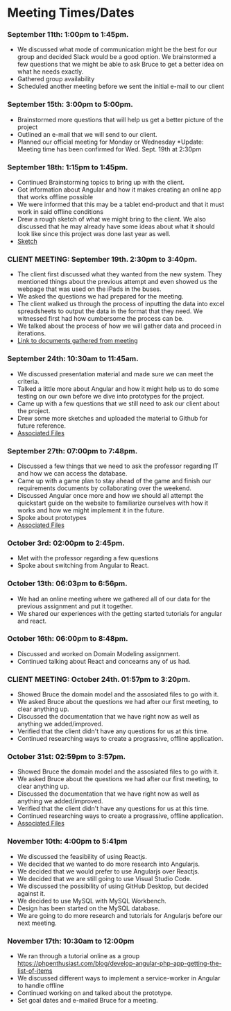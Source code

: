 # Meeting Times/Dates

### September 11th: 1:00pm to 1:45pm.
* We discussed what mode of communication might be the best for our group and decided Slack would be a good option. We brainstormed a few questions that we might be able to ask Bruce to get a better idea on what he needs exactly. 
* Gathered group availability
* Scheduled another meeting before we sent the initial e-mail to our client
    
### September 15th: 3:00pm to 5:00pm.
* Brainstormed more questions that will help us get a better picture of the project
* Outlined an e-mail that we will send to our client.
* Planned our official meeting for Monday or Wednesday
    *Update: Meeting time has been confirmed for Wed. Sept. 19th at 2:30pm

### September 18th: 1:15pm to 1:45pm.
* Continued Brainstorming topics to bring up with the client. 
* Got information about Angular and how it makes creating an online app that works offline possible
* We were informed that this may be a tablet end-product and that it must work in said offline conditions
* Drew a rough sketch of what we might bring to the client. We also discussed that he may already have some ideas about what it should look like since this project was done last year as well.
* [Sketch](https://github.com/kdesimini/Bus-Shuttle-Log-Collection-System/blob/master/Team_Notes_and_Files/Sept%2018th%20Group%20Meeting/Sept_18_ClassMeeting.jpg)

### CLIENT MEETING: September 19th. 2:30pm to 3:40pm.
* The client first discussed what they wanted from the new system. They mentioned things about the previous attempt and even showed us the webpage that was used on the iPads in the buses. 
* We asked the questions we had prepared for the meeting.
* The client walked us through the process of inputting the data into excel spreadsheets to output the data in the format that they need. We witnessed first had how cumbersome the process can be. 
* We talked about the process of how we will gather data and proceed in iterations.
* [Link to documents gathered from meeting](https://github.com/kdesimini/Bus-Shuttle-Log-Collection-System/tree/master/Team_Notes_and_Files/Sept%2019th%20Client%20Meeting)

### September 24th: 10:30am to 11:45am.
* We discussed presentation material and made sure we can meet the criteria. 
* Talked a little more about Angular and how it might help us to do some testing on our own before we dive into prototypes for the project. 
* Came up with a few questions that we still need to ask our client about the project.
* Drew some more sketches and uploaded the material to Github for future reference. 
* [Associated Files](https://github.com/kdesimini/Bus-Shuttle-Log-Collection-System/tree/master/Team_Notes_and_Files/Sept%2024th%20Group%20Meeting)

### September 27th: 07:00pm to 7:48pm.
* Discussed a few things that we need to ask the professor regarding IT and how we can access the database. 
* Came up with a game plan to stay ahead of the game and finish our requirements documents by collaborating over the weekend. 
* Discussed Angular once more and how we should all attempt the quickstart guide on the website to familiarize ourselves with how it works and how we might implement it in the future. 
* Spoke about prototypes 
* [Associated Files](https://github.com/kdesimini/Bus-Shuttle-Log-Collection-System/tree/master/Team_Notes_and_Files/Sept%2027th%20Group%20Meeting)

### October 3rd: 02:00pm to 2:45pm.
* Met with the professor regarding a few questions 
* Spoke about switching from Angular to React. 

### October 13th: 06:03pm to 6:56pm.
* We had an online meeting where we gathered all of our data for the previous assignment and put it together. 
* We shared our experiences with the getting started tutorials for angular and react. 

### October 16th: 06:00pm to 8:48pm.
* Discussed and worked on Domain Modeling assignment.
* Continued talking about React and concearns any of us had. 

### CLIENT MEETING: October 24th. 01:57pm to 3:20pm.
* Showed Bruce the domain model and the assosiated files to go with it. 
* We asked Bruce about the questions we had after our first meeting, to clear anything up.
* Discussed the documentation that we have right now as well as anything we added/improved. 
* Verified that the client didn't have any questions for us at this time. 
* Continued researching ways to create a prograssive, offline application. 

### October 31st: 02:59pm to 3:57pm.
* Showed Bruce the domain model and the assosiated files to go with it. 
* We asked Bruce about the questions we had after our first meeting, to clear anything up.
* Discussed the documentation that we have right now as well as anything we added/improved. 
* Verified that the client didn't have any questions for us at this time. 
* Continued researching ways to create a prograssive, offline application. 
* [Associated Files](https://github.com/kdesimini/Bus-Shuttle-Log-Collection-System/tree/master/Team_Notes_and_Files/Oct_31st_Group_Meeting/)

### November 10th: 4:00pm to 5:41pm
* We discussed the feasibility of using Reactjs.
* We decided that we wanted to do more research into Angularjs.
* We decided that we would prefer to use Angularjs over Reactjs.
* We decided that we are still going to use Visual Studio Code.
* We discussed the possibility of using GitHub Desktop, but decided against it.
* We decided to use MySQL with MySQL Workbench.
* Design has been started on the MySQL database.
* We are going to do more research and tutorials for Angularjs before our next meeting.

### November 17th: 10:30am to 12:00pm
* We ran through a tutorial online as a group https://phpenthusiast.com/blog/develop-angular-php-app-getting-the-list-of-items
* We discussed different ways to implement a service-worker in Angular to handle offline
* Continued working on and talked about the prototype.
* Set goal dates and e-mailed Bruce for a meeting. 
